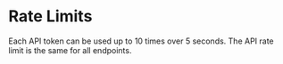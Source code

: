 # Rate Limits

Each API token can be used up to 10 times over 5 seconds. The API rate limit is the same for all endpoints.
